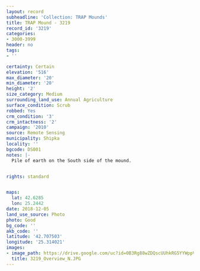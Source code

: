 ```yaml
---
layout: record
subheadline: 'Collection: TRAP Mounds'
title: TRAP Mound - 3219
record_id: '3219'
categories:
- 3000-3999
header: no
tags:
- ''

certainty: Certain
elevation: '516'
max_diameter: '20'
min_diameter: '20'
height: '2'
size_category: Medium
surrounding_land_use: Annual Agriculture
surface_condition: Scrub
robbed: Yes
crm_condition: '3'
crm_intactness: '2'
campaign: '2010'
source: Remote Sensing
municipality: Shipka
locality: ''
bgcode: DS001
notes: |-
  Pile of earth on the South side of the mound.


rights: standard


maps:
  lat: 42.6285
  lon: 25.2442
date: 2018-12-05
land_use_source: Photo
photo: Good
bg_code: ''
akb_code: ''
latitude: '42.707503'
longitude: '25.314021'
images:
- image_path: https://drive.google.com/uc?id=0B3Rg88wZDQscUUhkRG5YYWppVTA
  title: 3219_Overview_N.JPG
---
```

